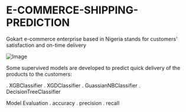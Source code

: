 # E-COMMERCE-SHIPPING-PREDICTION
Gokart e-commerce enterprise based in Nigeria stands for customers' satisfaction and on-time delivery


![Image](https://th.bing.com/th?id=OIP.c_UYVTjsXXIojxPb1rQm3gHaFj&w=288&h=216&c=8&rs=1&qlt=90&o=6&dpr=1.1&pid=3.1&rm=2)


Some supervived models are developed to predict quick delivery of the products to the customers:

. XGBClassifier
. XGDClassifier
. GuassianNBClassifier
. DecisionTreeClassifier

Model Evaluation
. accuracy
. precision
. recall
